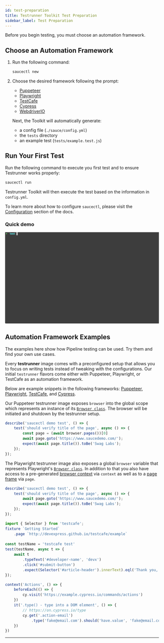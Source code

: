 ```yaml
---
id: test-preparation
title: Testrunner Toolkit Test Preparation
sidebar_label: Test Preparation
---
```


Before you begin testing, you must choose an automation framework.

## Choose an Automation Framework
1. Run the following command:
    ```bash
    saucectl new
    ```
2. Choose the desired framework following the prompt:
    * [Puppeteer](https://github.com/puppeteer/puppeteer)
    * [Playwright](https://github.com/microsoft/playwright)
    * [TestCafe](https://devexpress.github.io/testcafe)
    * [Cypress](https://github.com/cypress-io/cypress)
    * [WebdriverIO](https://github.com/webdriverio/webdriverio)
    
    Next, the Toolkit will automatically generate: 
    * a config file (`./sauce/config.yml`)
    * the `tests` directory
    * an example test (`tests/example.test.js`)

## Run Your First Test

Run the following command to execute you first test and to ensure Testrunner works properly:
```bash
saucectl run
```
Testrunner Toolkit will then execute the test based on the information in `config.yml`. 

To learn more about how to configure `saucectl`, please visit the [Configuration](configuration.md) section of the docs. 

### Quick demo

<!--![Demo](https://gist.githubusercontent.com/diemol/f24bb230a0e3b41a052a1d9c1ff41f9e/raw/a325b6c1da77d4d4a804842da7307b055e7b50d2/saucectl-demo.gif)-->

![Demo](assets/saucectl-demo.gif)

## Automation Framework Examples
The examples here show how Pipeline testing can be used. Try them and find your own use cases. 

Every __testrunner__ image comes with a preconfigured setup that allows you to focus on writing tests instead of tweaking with the configurations. Our initial `testrunner` flavors come either with Puppeteer, Playwright, or TestCafe as an automation framework. 


Below are example snippets in the following frameworks: [Puppeteer](https://pptr.dev/#?product=Puppeteer&version=v3.0.3&show=api-class-browser), [Playwright](https://playwright.dev/#version=v1.0.1&path=docs%2Fcore-concepts.md&q=browser), [TestCafe](https://devexpress.github.io/testcafe/documentation/reference/test-api/testcontroller/browser.html), and [Cypress](https://github.com/cypress-io/cypress).

<!--DOCUSAURUS_CODE_TABS-->
<!--Puppeteer-->

Our Puppeteer testrunner image exposes `browser` into the global scope which represents an instance of its [`Browser class`](https://pptr.dev/#?product=Puppeteer&version=v3.0.4&show=api-class-browser). The browser will be initiated and shutdown by the testrunner setup.

```js
describe('saucectl demo test', () => {
	test('should verify title of the page', async () => {
		const page = (await browser.pages())[0]
		await page.goto('https://www.saucedemo.com/');
		expect(await page.title()).toBe('Swag Labs');
	});
});
```

<!--Playwright-->

The Playwright testrunner image also exposes a global `browser` variable that represents Playwright's [`Browser class`](https://playwright.dev/#version=v1.0.2&path=docs%2Fcore-concepts.md&q=browser). In addition to that you also have access to a pre-generated [browser context](https://playwright.dev/#version=v1.0.2&path=docs%2Fcore-concepts.md&q=browser-contexts) via `context` as well as to a [page frame](https://playwright.dev/#version=v1.0.2&path=docs%2Fcore-concepts.md&q=pages-and-frames) via `page`.

```js
describe('saucectl demo test', () => {
	test('should verify title of the page', async () => {
		await page.goto('https://www.saucedemo.com/');
		expect(await page.title()).toBe('Swag Labs');
	});
});
```

<!--TestCafe-->

```js
import { Selector } from 'testcafe';
fixture `Getting Started`
	.page `http://devexpress.github.io/testcafe/example`

const testName = 'testcafe test'
test(testName, async t => {
	await t
		.typeText('#developer-name', 'devx')
		.click('#submit-button')
		.expect(Selector('#article-header').innerText).eql('Thank you, devx!');
});
```

<!--Cypress-->

```js
context('Actions', () => {
	beforeEach(() => {
		cy.visit('https://example.cypress.io/commands/actions')
	})
	it('.type() - type into a DOM element', () => {
		// https://on.cypress.io/type
		cy.get('.action-email')
			.type('fake@email.com').should('have.value', 'fake@email.com')
	})
})
```

<!--END_DOCUSAURUS_CODE_TABS-->

___